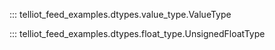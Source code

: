 ::: telliot_feed_examples.dtypes.value_type.ValueType

::: telliot_feed_examples.dtypes.float_type.UnsignedFloatType
